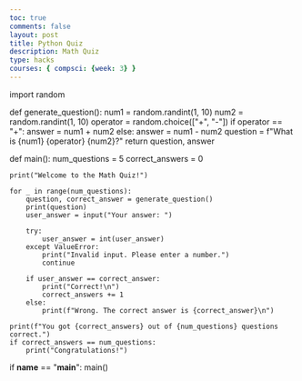 ```yaml
---
toc: true
comments: false
layout: post
title: Python Quiz
description: Math Quiz
type: hacks
courses: { compsci: {week: 3} }
---
```


import random

def generate_question():
    num1 = random.randint(1, 10)
    num2 = random.randint(1, 10)
    operator = random.choice(["+", "-"])
    if operator == "+":
        answer = num1 + num2
    else:
        answer = num1 - num2
    question = f"What is {num1} {operator} {num2}?"
    return question, answer

def main():
    num_questions = 5
    correct_answers = 0
    
    print("Welcome to the Math Quiz!")
    
    for _ in range(num_questions):
        question, correct_answer = generate_question()
        print(question)
        user_answer = input("Your answer: ")
        
        try:
            user_answer = int(user_answer)
        except ValueError:
            print("Invalid input. Please enter a number.")
            continue
        
        if user_answer == correct_answer:
            print("Correct!\n")
            correct_answers += 1
        else:
            print(f"Wrong. The correct answer is {correct_answer}\n")
    
    print(f"You got {correct_answers} out of {num_questions} questions correct.")
    if correct_answers == num_questions:
        print("Congratulations!")

if __name__ == "__main__":
    main()
